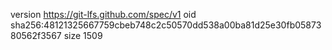 version https://git-lfs.github.com/spec/v1
oid sha256:48121325667759cbeb748c2c50570dd538a00ba81d25e30fb0587380562f3567
size 1509
